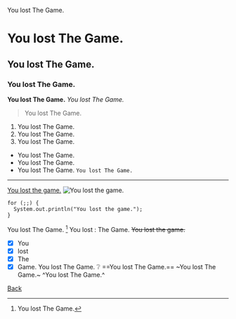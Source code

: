 You lost The Game.

# You lost The Game.
## You lost The Game.
### You lost The Game.
**You lost The Game.**
*You lost The Game.*
> You lost The Game.
1. You lost The Game.
2. You lost The Game.
3. You lost The Game.
- You lost The Game.
- You lost The Game.
- You lost The Game.
`You lost The Game.`
---
[You lost the game.](https://en.wikipedia.org/wiki/The_Game_(mind_game))
![You lost the game.](http://2.bp.blogspot.com/-7w5Z9ZwN0TI/TrQrsrl2EHI/AAAAAAAAAAg/s8eD4XhlBy0/s1600/i-lost-the-game-3.jpg)
```
for (;;) {
  System.out.println("You lost the game.");
}
```
You lost The Game. [^1]
You lost
: The Game.
~~You lost the game.~~
- [x] You
- [x] lost
- [x] The
- [x] Game.
You lost The Game. ❔
==You lost The Game.==
~You lost The Game.~
^You lost The Game.^

[Back](index.md)
[^1]: You lost The Game.
